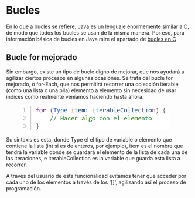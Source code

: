 # Bucles

En lo que a bucles se refiere, Java es un lenguaje enormemente similar a C, de modo que todos los bucles se usan de la misma manera. Por eso, para información básica de bucles en Java mire el apartado de [bucles en C](../lenguaje-c/bucles.md)

## Bucle for mejorado

Sin embargo, existe un tipo de bucle digno de mejorar, que nos ayudará a agilizar ciertos procesos en algunas ocasiones. Se trata del bucle for mejorado, o for-Each, que nos permitirá recorrer una colección iterable (como una lista o una pila) elemento a elemento sin necesidad de usar índices como realmente veníamos haciendo hasta ahora.

<figure><img src="../../../.gitbook/assets/image (1).png" alt=""><figcaption></figcaption></figure>

Su sintaxis es esta, donde Type el el tipo de variable o elemento que contiene la lista (int si es de enteros, por ejemplo), item es el nombre que tendrá la variable donde se guardará el elemento de la lista de cada una de las iteraciones, e iterableCollection es la variable que guarda esta lista a recorrer.

A través del usuario de esta funcionalidad evitamos tener que acceder por cada uno de los elementos a través de los '\[]', agilizando así el proceso de programación.
